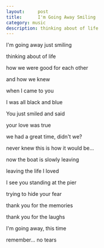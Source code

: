 ```yaml
---
layout:     post
title:      I'm Going Away Smiling
category: music
description: thinking about of life
---
```

I'm going away just smiling

thinking about of life

how we were good for each other

and how we knew

when I came to you

I was all black and blue

You just smiled and said

your love was true

we had a great time, didn't we?

never knew this is how it would be...

now the boat is slowly leaving

leaving the life I loved

I see you standing at the pier

trying to hide your fear

thank you for the memories

thank you for the laughs

I'm going away, this time

remember... no tears